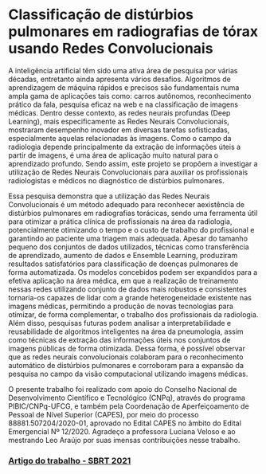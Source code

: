 # Classificação de distúrbios pulmonares em radiografias de tórax usando Redes Convolucionais

A inteligência artificial têm sido uma ativa área de pesquisa por várias décadas, entretanto ainda apresenta vários desafios. Algoritmos de aprendizagem de máquina rápidos e precisos são fundamentais numa ampla gama de aplicações tais como: carros autônomos, reconhecimento prático da fala, pesquisa eficaz na web e na classificação de imagens médicas. Dentro desse contexto, as redes neurais profundas (Deep Learning), mais especificamente as Redes Neurais Convolucionais, mostraram desempenho inovador em diversas tarefas sofisticadas, especialmente aquelas relacionadas às imagens. Como o campo da radiologia depende principalmente da extração de informações úteis a partir de imagens, é uma área de aplicação muito natural para o aprendizado profundo. Sendo assim, este projeto se propõem a investigar a utilização de Redes Neurais Convolucionais para auxiliar os profissionais radiologistas e médicos no diagnóstico de distúrbios pulmonares.

Essa pesquisa demonstra que a utilização das Redes Neurais Convolucionais  é  um  método  adequado  para  reconhecer  aexistência de distúrbios pulmonares em radiografias torácicas, sendo  uma  ferramenta  útil  para  otimizar  a  prática  clínica  de profissionais na área da radiologia, potencialmente otimizando o  tempo  e  o  custo  de  trabalho  do  profissional  e  garantindo ao paciente uma triagem mais adequada. Apesar do tamanho pequeno  dos  conjuntos  de  dados  utilizados,  técnicas  como transferência  de  aprendizado,  aumento  de  dados  e Ensemble Learning,  produziram  resultados  satisfatórios  para  classificação de doenças pulmonares de forma automatizada. Os modelos concebidos podem ser expandidos para a efetiva aplicação na área médica, em que a realização de treinamento nessas redes utilizando conjunto de dados mais robustos e consistentes tornaria-os capazes de lidar com a grande heterogeneidade existente nas imagens médicas, permitindo a produção de novas tecnologias para otimizar, de forma complementar, o trabalho dos profissionais da radiologia. Além disso, pesquisas futuras podem analisar a interpretabilidade e reusabilidade de algoritmos  inteligentes  na  área  da  pneumologia,  assim  como técnicas  de  extração  das  informações  úteis  nos  conjuntos  de imagens  públicas  de  forma  otimizada.  Dessa  forma,  é  possível  observar  que  as  redes  neurais  convolucionais  colaboram para o reconhecimento automático de distúrbios pulmonares e corroboram  para  a  expansão  da  pesquisa  no  campo  da  visão computacional utilizando imagens médicas.

O  presente  trabalho  foi  realizado  com  apoio  do  Conselho  Nacional  de  Desenvolvimento  Científico  e  Tecnológico (CNPq), através do programa PIBIC/CNPq-UFCG, e também pela  Coordenação  de  Aperfeiçoamento  de  Pessoal  de  Nível Superior (CAPES), por meio do processo 88881.507204/2020-01, aprovado no Edital CAPES no âmbito do Edital Emergencial Nº 12/2020. Agradeço a professora Luciana Veloso e ao mestrando Leo Araújo por suas imensas contribuições nesse trabalho.

### [Artigo do trabalho - SBRT 2021](https://biblioteca.sbrt.org.br/articlefile/2915.pdf)
